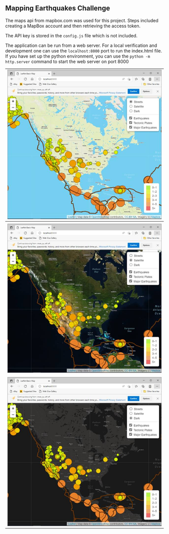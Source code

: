 ## Mapping Earthquakes Challenge

The maps api from mapbox.com was used for this project. Steps included creating a MapBox account and then retrieving the access token.

The API key is stored in the `config.js` file which is not included.

The application can be run from a web server. For a local verification and development one can use the `localhost:8000` port to run the index.html file. If you have set up the python environment, you can use the `python -m http.server` command to start the web server on port 8000



| ![img](/images/top-light.jpg) |
| ------------------------------------------------------------ |
|                                                              |
| ![img](/images/satellite.jpg) |
|                                                              |
| ![img](/images/dark.jpg) |



